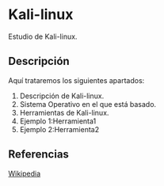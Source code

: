 # Kali-linux
Estudio de Kali-linux.
## Descripción
Aquí trataremos los siguientes apartados:
1. Descripción de Kali-linux.
2. Sistema Operativo en el que está basado.
3. Herramientas de Kali-linux.
4. Ejemplo 1:Herramienta1
5. Ejemplo 2:Herramienta2
## Referencias
[Wikipedia](https://es.wikipedia.org/wiki/Kali_Linux)
